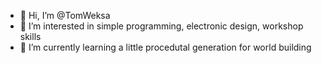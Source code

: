 - 👋 Hi, I’m @TomWeksa
- 👀 I’m interested in simple programming, electronic design, workshop skills
- 🌱 I’m currently learning a little procedutal generation for world building

<!---
TomWeksa/TomWeksa is a ✨ special ✨ repository because its `README.md` (this file) appears on your GitHub profile.
You can click the Preview link to take a look at your changes.
--->
